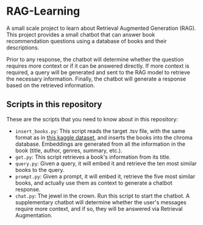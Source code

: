 # RAG-Learning
A small scale project to learn about Retrieval Augmented Generation (RAG). This 
project provides a small chatbot that can answer book recommendation questions
using a database of books and their descriptions.

Prior to any response, the chatbot will determine whether the question requires
more context or if it can be answered directly. If more context is required, a
query will be generated and sent to the RAG model to retrieve the necessary
information. Finally, the chatbot will generate a response based on the retrieved
information.

## Scripts in this repository

These are the scripts that you need to know about in this repository:

- `insert_books.py`: This script reads the target .tsv file, with the same format
    as in [this kaggle dataset](https://www.kaggle.com/datasets/ymaricar/cmu-book-summary-dataset?resource=download),
    and inserts the books into the chroma database. Embeddings are generated from
    all the information in the book (title, author, genres, summary, etc.).
- `get.py`: This script retrieves a book's information from its title.
- `query.py`: Given a query, it will embed it and retrieve the ten most similar
    books to the query.
- `prompt.py`: Given a prompt, it will embed it, retrieve the five most similar
    books, and actually use them as context to generate a chatbot response.
- `chat.py`: The jewel in the crown. Run this script to start the chatbot. A
    supplementary chatbot will determine whether the user's messages require more
    context, and if so, they will be answered via Retrieval Augmentation.

